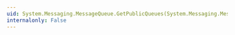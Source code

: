```yaml
---
uid: System.Messaging.MessageQueue.GetPublicQueues(System.Messaging.MessageQueueCriteria)
internalonly: False
---
```

